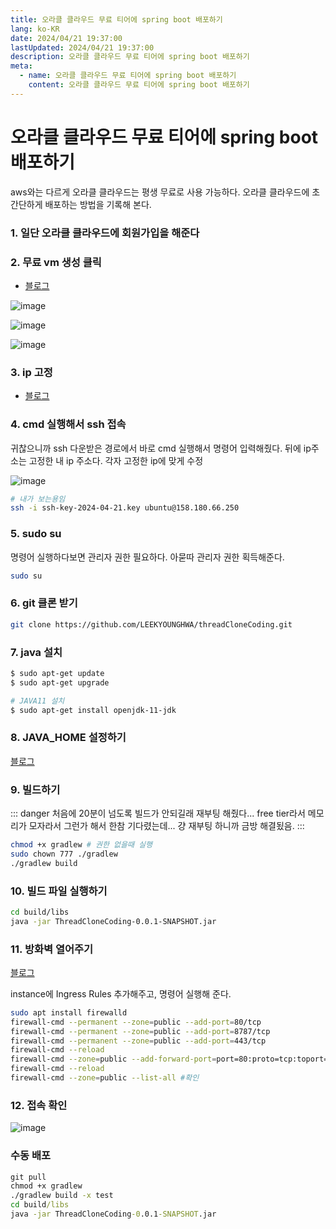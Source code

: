 ```yaml
---
title: 오라클 클라우드 무료 티어에 spring boot 배포하기
lang: ko-KR
date: 2024/04/21 19:37:00
lastUpdated: 2024/04/21 19:37:00
description: 오라클 클라우드 무료 티어에 spring boot 배포하기
meta:
  - name: 오라클 클라우드 무료 티어에 spring boot 배포하기
    content: 오라클 클라우드 무료 티어에 spring boot 배포하기
---
```


# 오라클 클라우드 무료 티어에 spring boot 배포하기

aws와는 다르게 오라클 클라우드는 평생 무료로 사용 가능하다. 
오라클 클라우드에 초 간단하게 배포하는 방법을 기록해 본다.

### 1. 일단 오라클 클라우드에 회원가입을 해준다

### 2. 무료 vm 생성 클릭

- [블로그](https://velog.io/@dldhk97/%EC%98%A4%EB%9D%BC%ED%81%B4-%ED%81%B4%EB%9D%BC%EC%9A%B0%EB%93%9C-%ED%94%84%EB%A6%AC%ED%8B%B0%EC%96%B4-%EC%82%AC%EC%9A%A9%EA%B8%B0)

![image](~@image/2024/oracleCloud/1.png)

![image](~@image/2024/oracleCloud/2.png)

![image](~@image/2024/oracleCloud/3.png)

### 3. ip 고정

- [블로그](https://www.wsgvet.com/cloud/5)

### 4. cmd 실행해서 ssh 접속
귀찮으니까 ssh 다운받은 경로에서 바로 cmd 실행해서 명령어 입력해줬다. 
뒤에 ip주소는 고정한 내 ip 주소다. 각자 고정한 ip에 맞게 수정

![image](~@image/2024/oracleCloud/4.png)

```bash
# 내가 보는용임
ssh -i ssh-key-2024-04-21.key ubuntu@158.180.66.250 
```

### 5. sudo su

명령어 실행하다보면 관리자 권한 필요하다. 아묻따 관리자 권한 획득해준다.

```bash
sudo su
```
### 6. git 클론 받기

```bash
git clone https://github.com/LEEKYOUNGHWA/threadCloneCoding.git
```


### 7. java 설치

```bash
$ sudo apt-get update
$ sudo apt-get upgrade

# JAVA11 설치
$ sudo apt-get install openjdk-11-jdk
```

### 8. JAVA_HOME 설정하기
[블로그](https://m.blog.naver.com/seek316/222034123157)

### 9. 빌드하기

::: danger 
처음에 20분이 넘도록 빌드가 안되길래 재부팅 해줬다...
free tier라서 메모리가 모자라서 그런가 해서 한참 기다렸는데... 걍 재부팅 하니까 금방 해결됬음.
:::

```bash
chmod +x gradlew # 권한 없을때 실행
sudo chown 777 ./gradlew
./gradlew build
```
### 10. 빌드 파일 실행하기

```bash
cd build/libs
java -jar ThreadCloneCoding-0.0.1-SNAPSHOT.jar
```
### 11. 방화벽 열어주기
[블로그](https://velog.io/@s2moon98/Oracle-Cloud%EC%99%80-%ED%8F%AC%ED%8A%B8-%ED%8F%AC%EC%9B%8C%EB%94%A9)

instance에 Ingress Rules 추가해주고, 명령어 실행해 준다.

```bash
sudo apt install firewalld
firewall-cmd --permanent --zone=public --add-port=80/tcp
firewall-cmd --permanent --zone=public --add-port=8787/tcp
firewall-cmd --permanent --zone=public --add-port=443/tcp
firewall-cmd --reload
firewall-cmd --zone=public --add-forward-port=port=80:proto=tcp:toport=8080 --permanent #80 -> 8787으로 포트 포워딩
firewall-cmd --reload
firewall-cmd --zone=public --list-all #확인
```

### 12. 접속 확인


![image](~@image/2024/oracleCloud/5.png)


### 수동 배포

```cmd
git pull
chmod +x gradlew
./gradlew build -x test 
cd build/libs
java -jar ThreadCloneCoding-0.0.1-SNAPSHOT.jar
```